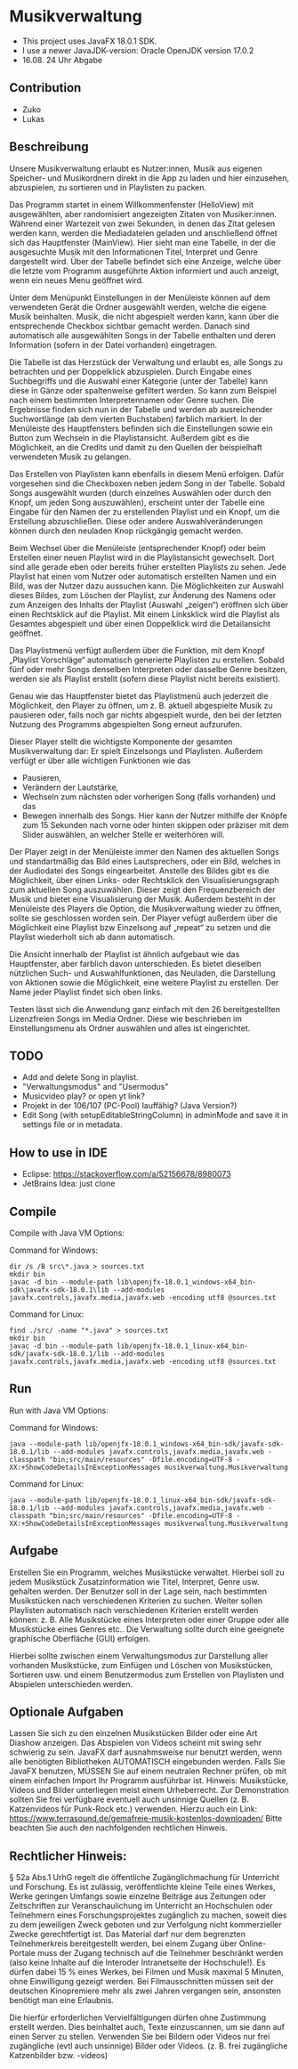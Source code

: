# Musikverwaltung

- This project uses JavaFX 18.0.1 SDK.
- I use a newer JavaJDK-version: Oracle OpenJDK version 17.0.2
- 16.08. 24 Uhr Abgabe

## Contribution
- Zuko
- Lukas

## Beschreibung

Unsere Musikverwaltung erlaubt es Nutzer:innen, Musik aus eigenen Speicher- und Musikordnern direkt in die App zu laden und hier einzusehen, abzuspielen, zu sortieren und in Playlisten zu packen.

Das Programm startet in einem Willkommenfenster (HelloView) mit ausgewählten, aber randomisiert angezeigten Zitaten von Musiker:innen. Während einer Wartezeit von zwei Sekunden, in denen das Zitat gelesen werden kann, werden die Mediadateien geladen und anschließend öffnet sich das Hauptfenster (MainView). Hier sieht man eine Tabelle, in der die ausgesuchte Musik mit den Informationen Titel, Interpret und Genre dargestellt wird. Über der Tabelle befindet sich eine Anzeige, welche über die letzte vom Programm ausgeführte Aktion informiert und auch anzeigt, wenn ein neues Menu geöffnet wird.

Unter dem Menüpunkt Einstellungen in der Menüleiste können auf dem verwendeten Gerät die Ordner ausgewählt werden, welche die eigene Musik beinhalten. Musik, die nicht abgespielt werden kann, kann über die entsprechende Checkbox sichtbar gemacht werden. Danach sind automatisch alle ausgewählten Songs in der Tabelle enthalten und deren Information (sofern in der Datei vorhanden) eingetragen.

Die Tabelle ist das Herzstück der Verwaltung und erlaubt es, alle Songs zu betrachten und per Doppelklick abzuspielen. Durch Eingabe eines Suchbegriffs und die Auswahl einer Kategorie (unter der Tabelle) kann diese in Gänze oder spaltenweise gefiltert werden. So kann zum Beispiel nach einem bestimmten Interpretennamen oder Genre suchen. Die Ergebnisse finden sich nun in der Tabelle und werden ab ausreichender Suchwortlänge (ab dem vierten Buchstaben) farblich markiert. In der Menüleiste des Hauptfensters befinden sich die Einstellungen sowie ein Button zum Wechseln in die Playlistansicht. Außerdem gibt es die Möglichkeit, an die Credits und damit zu den Quellen der beispielhaft verwendeten Musik zu gelangen.

Das Erstellen von Playlisten kann ebenfalls in diesem Menü erfolgen. Dafür vorgesehen sind die Checkboxen neben jedem Song in der Tabelle. Sobald Songs ausgewählt wurden (durch einzelnes Auswählen oder durch den Knopf, um jeden Song auszuwählen), erscheint unter der Tabelle eine Eingabe für den Namen der zu erstellenden Playlist und ein Knopf, um die Erstellung abzuschließen. Diese oder andere Auswahlveränderungen können durch den neuladen Knop rückgängig gemacht werden.

Beim Wechsel über die Menüleiste (entsprechender Knopf) oder beim Erstellen einer neuen Playlist wird in die Playlistansicht gewechselt. Dort sind alle gerade eben oder bereits früher erstellten Playlists zu sehen. Jede Playlist hat einen vom Nutzer oder automatisch erstellten Namen und ein Bild, was der Nutzer dazu aussuchen kann. Die Möglichkeiten zur Auswahl dieses Bildes, zum Löschen der Playlist, zur Änderung des Namens oder zum Anzeigen des Inhalts der Playlist (Auswahl „zeigen“) eröffnen sich über einen Rechtsklick auf die Playlist. Mit einem Linksklick wird die Playlist als Gesamtes abgespielt und über einen Doppelklick wird die Detailansicht geöffnet.

Das Playlistmenü verfügt außerdem über die Funktion, mit dem Knopf „Playlist Vorschläge“ automatisch generierte Playlisten zu erstellen. Sobald fünf oder mehr Songs denselben Interpreten oder dasselbe Genre besitzen, werden sie als Playlist erstellt (sofern diese Playlist nicht bereits existiert).

Genau wie das Hauptfenster bietet das Playlistmenü auch jederzeit die Möglichkeit, den Player zu öffnen, um z. B. aktuell abgespielte Musik zu pausieren oder, falls noch gar nichts abgespielt wurde, den bei der letzten Nutzung des Programms abgespielten Song erneut aufzurufen.

Dieser Player stellt die wichtigste Komponente der gesamten Musikverwaltung dar: Er spielt Einzelsongs und Playlisten. Außerdem verfügt er über alle wichtigen Funktionen wie das
-	Pausieren,
-	Verändern der Lautstärke,
-	Wechseln zum nächsten oder vorherigen Song (falls vorhanden) und das
-	Bewegen innerhalb des Songs. Hier kann der Nutzer mithilfe der Knöpfe zum 15 Sekunden nach vorne oder hinten skippen oder präziser mit dem Slider auswählen, an welcher Stelle er weiterhören will.
     
Der Player zeigt in der Menüleiste immer den Namen des aktuellen Songs und standartmäßig das Bild eines Lautsprechers, oder ein Bild, welches in der Audiodatei des Songs eingearbeitet. Anstelle des Bildes gibt es die Möglichkeit, über einen Links- oder Rechtsklick den Visualisierungsgraph zum aktuellen Song auszuwählen. Dieser zeigt den Frequenzbereich der Musik und bietet eine Visualisierung der Musik. Außerdem besteht in der Menüleiste des Players die Option, die Musikverwaltung wieder zu öffnen, sollte sie geschlossen worden sein. Der Player vefügt außerdem über die Möglichkeit eine Playlist bzw Einzelsong auf „repeat“ zu setzen und die Playlist wiederholt sich ab dann automatisch.

Die Ansicht innerhalb der Playlist ist ähnlich aufgebaut wie das Hauptfenster, aber farblich davon unterschieden. Es bietet dieselben nützlichen Such- und Auswahlfunktionen, das Neuladen, die Darstellung von Aktionen sowie die Möglichkeit, eine weitere Playlist zu erstellen. Der Name jeder Playlist findet sich oben links.

Testen lässt sich die Anwendung ganz einfach mit den 26 bereitgestellten Lizenzfreien Songs im Media Ordner. Diese wie beschrieben im Einstellungsmenu als Ordner auswählen und alles ist eingerichtet.

## TODO
- Add and delete Song in playlist.
- "Verwaltungsmodus" and "Usermodus"
- Musicvideo play? or open yt link?
- Projekt in der 106/107 (PC-Pool) lauffähig? (Java Version?)
- Edit Song (with setupEditableStringColumn) in adminMode
and save it in settings file or in metadata.

## How to use in IDE

- Eclipse: https://stackoverflow.com/a/52156678/8980073
- JetBrains Idea: just clone

## Compile

Compile with Java VM Options:

Command for Windows:

    dir /s /B src\*.java > sources.txt
    mkdir bin
    javac -d bin --module-path lib\openjfx-18.0.1_windows-x64_bin-sdk\javafx-sdk-18.0.1\lib --add-modules javafx.controls,javafx.media,javafx.web -encoding utf8 @sources.txt

Command for Linux:

    find ./src/ -name "*.java" > sources.txt
    mkdir bin
    javac -d bin --module-path lib/openjfx-18.0.1_linux-x64_bin-sdk/javafx-sdk-18.0.1/lib --add-modules javafx.controls,javafx.media,javafx.web -encoding utf8 @sources.txt

## Run

Run with Java VM Options:

Command for Windows:

    java --module-path lib/openjfx-18.0.1_windows-x64_bin-sdk/javafx-sdk-18.0.1/lib --add-modules javafx.controls,javafx.media,javafx.web -classpath "bin;src/main/resources" -Dfile.encoding=UTF-8 -XX:+ShowCodeDetailsInExceptionMessages musikverwaltung.Musikverwaltung

Command for Linux:

    java --module-path lib/openjfx-18.0.1_linux-x64_bin-sdk/javafx-sdk-18.0.1/lib --add-modules javafx.controls,javafx.media,javafx.web -classpath "bin;src/main/resources" -Dfile.encoding=UTF-8 -XX:+ShowCodeDetailsInExceptionMessages musikverwaltung.Musikverwaltung


## Aufgabe
Erstellen Sie ein Programm, welches Musikstücke verwaltet. Hierbei soll zu jedem
Musikstück Zusatzinformation wie Titel, Interpret, Genre usw. gehalten werden. Der
Benutzer soll in der Lage sein, nach bestimmten Musikstücken nach verschiedenen Kriterien
zu suchen. Weiter sollen Playlisten automatisch nach verschiedenen Kriterien erstellt werden
können: z. B. Alle Musikstücke eines Interpreten oder einer Gruppe oder alle Musikstücke
eines Genres etc.. Die Verwaltung sollte durch eine geeignete graphische Oberfläche (GUI)
erfolgen.

Hierbei sollte zwischen einem Verwaltungsmodus zur Darstellung aller vorhanden
Musikstücke, zum Einfügen und Löschen von Musikstücken, Sortieren usw. und einem
Benutzermodus zum Erstellen von Playlisten und Abspielen unterschieden werden.
## Optionale Aufgaben
Lassen Sie sich zu den einzelnen Musikstücken Bilder oder eine Art Diashow anzeigen.
Das Abspielen von Videos scheint mit swing sehr schwierig zu sein. JavaFX darf
ausnahmsweise nur benutzt werden, wenn alle benötigten Bibliotheken AUTOMATISCH
eingebunden werden. Falls Sie JavaFX benutzen, MÜSSEN Sie auf einem neutralen Rechner
prüfen, ob mit einem einfachen Import Ihr Programm ausführbar ist.
Hinweis: Musikstücke, Videos und Bilder unterliegen meist einem Urheberrecht. Zur
Demonstration sollten Sie frei verfügbare eventuell auch unsinnige Quellen (z. B.
Katzenvideos für Punk-Rock etc.) verwenden. Hierzu auch ein Link:
https://www.terrasound.de/gemafreie-musik-kostenlos-downloaden/
Bitte beachten Sie auch den nachfolgenden rechtlichen Hinweis.
## Rechtlicher Hinweis:
§ 52a Abs.1 UrhG regelt die öffentliche Zugänglichmachung für Unterricht und Forschung. Es ist
zulässig, veröffentlichte kleine Teile eines Werkes, Werke geringen Umfangs sowie einzelne Beiträge
aus Zeitungen oder Zeitschriften zur Veranschaulichung im Unterricht an Hochschulen oder
Teilnehmern eines Forschungsprojektes zugänglich zu machen, soweit dies zu dem jeweiligen Zweck
geboten und zur Verfolgung nicht kommerzieller Zwecke gerechtfertigt ist. Das Material darf nur dem
begrenzten Teilnehmerkreis bereitgestellt werden, bei einem Zugang über Online-Portale
muss der Zugang technisch auf die Teilnehmer beschränkt werden (also keine Inhalte auf die Interoder
Intranetseite der Hochschule!). Es dürfen dabei 15 % eines Werkes, bei Filmen und Musik
maximal 5 Minuten, ohne Einwilligung gezeigt werden. Bei Filmausschnitten müssen seit der
deutschen Kinopremiere mehr als zwei Jahren vergangen sein, ansonsten benötigt man eine
Erlaubnis.

Die hierfür erforderlichen Vervielfältigungen dürfen ohne Zustimmung erstellt werden. Dies beinhaltet
auch, Texte einzuscannen, um sie dann auf einen Server zu stellen.
Verwenden Sie bei Bildern oder Videos nur frei zugängliche (evtl auch unsinnige) Bilder oder Videos.
(z. B. frei zugängliche Katzenbilder bzw. -videos)
